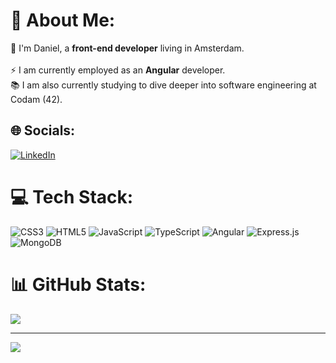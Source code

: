 # 💫 About Me:
👨 I'm Daniel, a <b>front-end developer</b> living in Amsterdam.<br><br>⚡ I am currently employed as an <b>Angular</b> developer.<br>📚 I am also currently studying to dive deeper into software engineering at Codam (42)</b>.


## 🌐 Socials:
[![LinkedIn](https://img.shields.io/badge/LinkedIn-%230077B5.svg?logo=linkedin&logoColor=white)](https://linkedin.com/in/daniel-lynch-0b7a1b209) 

# 💻 Tech Stack:
<!-- ![C](https://img.shields.io/badge/c-%2300599C.svg?style=flat&logo=c&logoColor=white) -->
![CSS3](https://img.shields.io/badge/css3-%231572B6.svg?style=flat&logo=css3&logoColor=white) ![HTML5](https://img.shields.io/badge/html5-%23E34F26.svg?style=flat&logo=html5&logoColor=white) ![JavaScript](https://img.shields.io/badge/javascript-%23323330.svg?style=flat&logo=javascript&logoColor=%23F7DF1E) ![TypeScript](https://img.shields.io/badge/typescript-%23007ACC.svg?style=flat&logo=typescript&logoColor=white) ![Angular](https://img.shields.io/badge/angular-%23DD0031.svg?style=flat&logo=angular&logoColor=white) ![Express.js](https://img.shields.io/badge/express.js-%23404d59.svg?style=flat&logo=express&logoColor=%2361DAFB) ![MongoDB](https://img.shields.io/badge/MongoDB-%234ea94b.svg?style=flat&logo=mongodb&logoColor=white)
# 📊 GitHub Stats:
<!-- ![](https://github-readme-stats.vercel.app/api?username=DanielAJL&theme=gotham&hide_border=false&include_all_commits=true&count_private=true)<br/> -->
<!-- ![](https://github-readme-streak-stats.herokuapp.com/?user=DanielAJL&theme=gotham&hide_border=false)<br/> -->
![](https://github-readme-stats.vercel.app/api/top-langs/?username=DanielAJL&theme=gotham&hide_border=false&include_all_commits=true&count_private=true&layout=compact)

---
[![](https://visitcount.itsvg.in/api?id=DanielAJL&icon=0&color=8)](https://visitcount.itsvg.in)

<!-- Proudly created with GPRM ( https://gprm.itsvg.in ) -->

<!---
DanielAJL/DanielAJL is a ✨ special ✨ repository because its `README.md` (this file) appears on your GitHub profile.
You can click the Preview link to take a look at your changes.
--->

